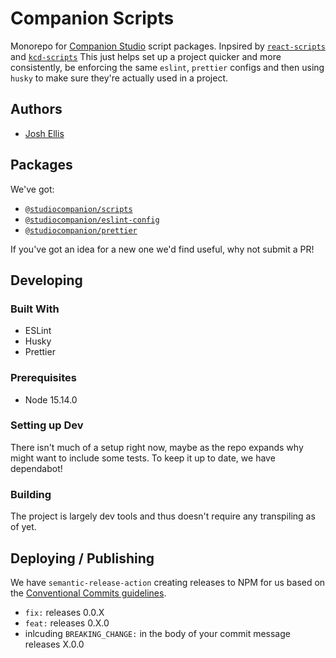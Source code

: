 # Companion Scripts

Monorepo for [Companion Studio](https://www.companion.studio/) script packages. Inpsired by [`react-scripts`](https://github.com/react-workspaces/create-react-app/tree/master/packages/react-scripts) and [`kcd-scripts`](https://github.com/kentcdodds/kcd-scripts)
This just helps set up a project quicker and more consistently, be enforcing the same `eslint`, `prettier` configs and then using `husky` to make sure they're actually used in a project.

## Authors

- [Josh Ellis](https://github.com/joshuaellis)

## Packages

We've got:

- [`@studiocompanion/scripts`](/packages/scripts)
- [`@studiocompanion/eslint-config`](/packages/eslint-config)
- [`@studiocompanion/prettier`](/packages/prettier)

If you've got an idea for a new one we'd find useful, why not submit a PR!

## Developing

### Built With

- ESLint
- Husky
- Prettier

### Prerequisites

- Node 15.14.0

### Setting up Dev

There isn't much of a setup right now, maybe as the repo expands why might want to include some tests. To keep it up to date, we have dependabot!

### Building

The project is largely dev tools and thus doesn't require any transpiling as of yet.

## Deploying / Publishing

We have `semantic-release-action` creating releases to NPM for us based on the [Conventional Commits guidelines](https://www.conventionalcommits.org/en/v1.0.0-beta.4/).

- `fix:` releases 0.0.X
- `feat:` releases 0.X.0
- inlcuding `BREAKING_CHANGE:` in the body of your commit message releases X.0.0
